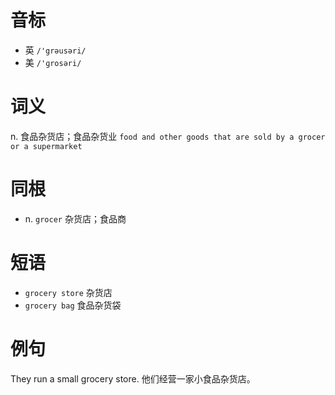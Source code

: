 # 音标

- 英 `/'grəusəri/`
- 美 `/'ɡrosəri/`

# 词义

n. 食品杂货店；食品杂货业
`food and other goods that are sold by a grocer or a supermarket`

# 同根

- n. `grocer` 杂货店；食品商

# 短语

- `grocery store` 杂货店
- `grocery bag` 食品杂货袋

# 例句

They run a small grocery store.
他们经营一家小食品杂货店。


